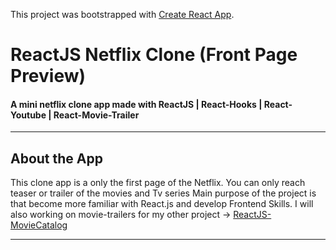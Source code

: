This project was bootstrapped with [Create React App](https://github.com/facebook/create-react-app).

# ReactJS Netflix Clone (Front Page Preview)

#### A mini netflix clone app made with ReactJS | React-Hooks | React-Youtube | React-Movie-Trailer #####

--- 

## About the App

This clone app is a only the first page of the Netflix. You can only reach teaser or trailer of the movies and Tv series Main purpose of the project is that become more familiar with React.js and develop Frontend Skills. I will also working on movie-trailers for my other project -> [ReactJS-MovieCatalog](https://github.com/Bgstatic/ReactJS-MovieCatalog)

---

